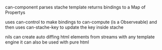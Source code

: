 can-component parses stache template returns bindings to a Map of Propertys

uses can-control to make bindings to can-compute (is a Observeable) and then
uses can-stache-key to update the key inside stache


nils can create auto diffing html elements from streams with any template engine
it can also be used with pure html
